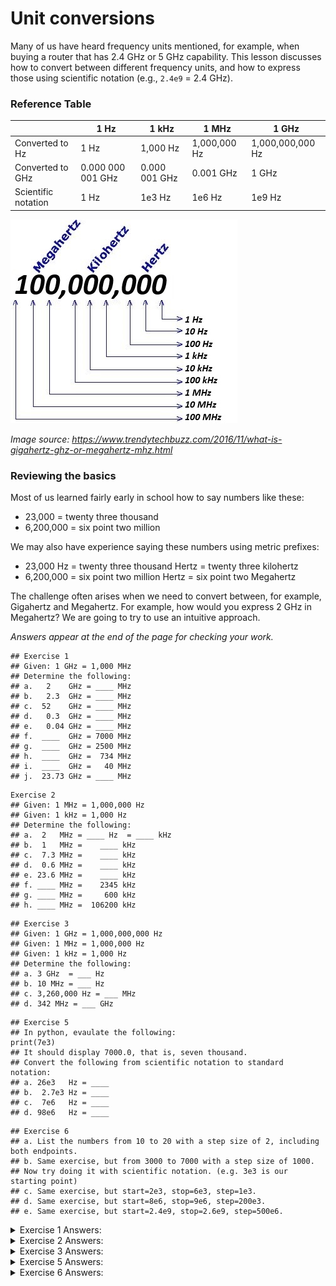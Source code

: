 # Unit conversions

Many of us have heard frequency units mentioned, for example, when buying a router that has 2.4 GHz or 5 GHz capability. This lesson discusses how to convert between different frequency units, and how to express those using scientific notation (e.g., `2.4e9` = 2.4 GHz).

### Reference Table

|                    | 1 Hz | 1 kHz    | 1 MHz        | 1 GHz            |
|--------------------|------|----------|--------------|------------------|
| Converted to Hz    | 1 Hz | 1,000 Hz | 1,000,000 Hz | 1,000,000,000 Hz |
| Converted to GHz   |   0.000 000 001 GHz  |     0.000 001 GHz     |       0.001 GHz       |         1 GHz    |
| Scientific notation| 1 Hz | 1e3 Hz   | 1e6 Hz       | 1e9 Hz           |

![Image showing MHz, kHz, and Hz place values](https://github.com/python-can-define-radio/sdr-course/blob/main/resources/ghz.jpg?raw=true)  

_Image source: https://www.trendytechbuzz.com/2016/11/what-is-gigahertz-ghz-or-megahertz-mhz.html_

### Reviewing the basics

Most of us learned fairly early in school how to say numbers like these:

- 23,000 = twenty three thousand
- 6,200,000 = six point two million

We may also have experience saying these numbers using metric prefixes:

- 23,000 Hz = twenty three thousand Hertz = twenty three kilohertz
- 6,200,000 = six point two million Hertz = six point two Megahertz

The challenge often arises when we need to convert between, for example, Gigahertz and Megahertz. For example, how would you express 2 GHz in Megahertz? We are going to try to use an intuitive approach.

_Answers appear at the end of the page for checking your work._


```
## Exercise 1
## Given: 1 GHz = 1,000 MHz
## Determine the following:
## a.   2    GHz = ____ MHz
## b.   2.3  GHz = ____ MHz
## c.  52    GHz = ____ MHz
## d.   0.3  GHz = ____ MHz
## e.   0.04 GHz = ____ MHz
## f.  ____  GHz = 7000 MHz
## g.  ____  GHz = 2500 MHz
## h.  ____  GHz =  734 MHz
## i.  ____  GHz =   40 MHz
## j.  23.73 GHz = ____ MHz
```

```
Exercise 2
## Given: 1 MHz = 1,000,000 Hz
## Given: 1 kHz = 1,000 Hz
## Determine the following:
## a.  2   MHz = ____ Hz  = ____ kHz
## b.  1   MHz =    ____ kHz
## c.  7.3 MHz =    ____ kHz
## d.  0.6 MHz =    ____ kHz
## e. 23.6 MHz =    ____ kHz
## f. ____ MHz =    2345 kHz
## g. ____ MHz =     600 kHz
## h. ____ MHz =  106200 kHz
```

```
## Exercise 3
## Given: 1 GHz = 1,000,000,000 Hz
## Given: 1 MHz = 1,000,000 Hz
## Given: 1 kHz = 1,000 Hz
## Determine the following:
## a. 3 GHz  = ___ Hz
## b. 10 MHz = ___ Hz
## c. 3,260,000 Hz = ___ MHz
## d. 342 MHz = ___ GHz
```

<!-- 
```
## Exercise 4
## The channels for a particular radio frequency band range from 88.1 MHz to 107.9 MHz with a spacing of 200 kHz.
## a. The first channel spans from 88.1 MHz to ___ MHz.
## b. The center of the first channel is ____ MHz.
## c. The second channel spans from _____ to ____ MHz.
## d. The center of the second channel is ____ MHz.
## e. The center of the third, fourth, fifth, and sixth channels are ____, ____, ____, ____.
## f. (optional, may require Internet research) In the United States, these are channels that are licensed for ____.
```
-->


```python3
## Exercise 5
## In python, evaulate the following:
print(7e3)
## It should display 7000.0, that is, seven thousand.
## Convert the following from scientific notation to standard notation:
## a. 26e3   Hz = ____
## b.  2.7e3 Hz = ____
## c.  7e6   Hz = ____
## d. 98e6   Hz = ____
```

```
## Exercise 6
## a. List the numbers from 10 to 20 with a step size of 2, including both endpoints.
## b. Same exercise, but from 3000 to 7000 with a step size of 1000.
## Now try doing it with scientific notation. (e.g. 3e3 is our starting point)
## c. Same exercise, but start=2e3, stop=6e3, step=1e3.
## d. Same exercise, but start=8e6, stop=9e6, step=200e3.
## e. Same exercise, but start=2.4e9, stop=2.6e9, step=500e6.
```

<details><summary>Exercise 1 Answers:</summary>

```
a. 2,000 MHz
b. 2,300 MHz
c. 52,000 MHz
d. 300 MHz
e. 40 MHz
f. 7 GHz
g. 2.5 GHz
h. 0.734 GHz
i. 0.04 GHz
j. 23,730 MHz
```

</details>

<details><summary>Exercise 2 Answers:</summary>

```
a. 2,000,000 Hz = 2,000 kHz
b. 1,000 kHz
c. 7,300 kHz
d. 600 kHz
e. 23,600 kHz
f. 2.345 MHz
g. 0.6 MHz
h. 106.2 MHz
```

</details>

<details><summary>Exercise 3 Answers:</summary>

```
a. 3,000,000,000 Hz
b. 10,000,000 Hz
c. 3.26 MHz
d. 0.342 GHz
```

</details>

<!-- 
<details><summary>Exercise 4 Answers:</summary>

```
a. 88.2 MHz
b. 88.1 MHz
c. 88.2 to 88.4 MHz
d. 88.3 MHz
e. 88.5, 88.7, 88.9, 90.1
f. FM Radio
```

</details>
-->

<details><summary>Exercise 5 Answers:</summary>

```
a. 26,000 Hz
b. 2,700 Hz
c. 7,000,000 Hz
d. 98,000,000 Hz  
```

</details>

<details><summary>Exercise 6 Answers:</summary>

```
a. 10, 12, 14, 16, 18, 20
b. 3000, 4000, 5000, 6000, 7000  or
    3e3,  4e3,  5e3,  6e3,  7e3
c. 2e3, 3e3, 4e3, 5e3, 6e3
d. 8e6, 8.2e6, 8.4e6, 8.6e6, 8.8e6, 9.0e6
e. 2.4e9, 2.45e9, 2.5e9, 2.55e9, 2.6e9
```

</details>
